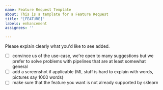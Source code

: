 ```yaml
---
name: Feature Request Template
about: This is a template for a Feature Request
title: "[FEATURE]"
labels: enhancement
assignees: ''

---
```


Please explain clearly what you'd like to see added. 

- [ ] convince us of the use-case, we're open to many suggestions but we prefer to solve problems with pipelines that are at least somewhat general 
- [ ] add a screenshot if applicable (ML stuff is hard to explain with words, pictures say 1000 words)
- [ ] make sure that the feature you want is not already supported by sklearn
